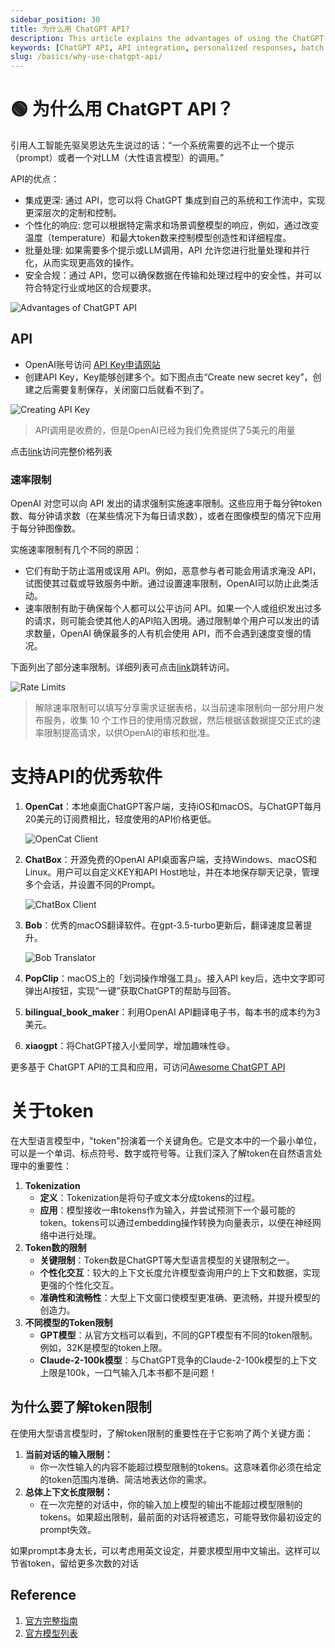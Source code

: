 ```yaml
---
sidebar_position: 30
title: 为什么用 ChatGPT API?
description: This article explains the advantages of using the ChatGPT API for deeper integration, personalized responses, batch processing, and security compliance.
keywords: [ChatGPT API, API integration, personalized responses, batch processing, security compliance, AI tools]
slug: /basics/why-use-chatgpt-api/
---
```

# 🟢 为什么用 ChatGPT API？

引用人工智能先驱吴恩达先生说过的话：“一个系统需要的远不止一个提示（prompt）或者一个对LLM（大性语言模型）的调用。”

API的优点：

- 集成更深: 通过 API，您可以将 ChatGPT 集成到自己的系统和工作流中，实现更深层次的定制和控制。
- 个性化的响应: 您可以根据特定需求和场景调整模型的响应，例如，通过改变温度（temperature）和最大token数来控制模型创造性和详细程度。
- 批量处理: 如果需要多个提示或LLM调用，API 允许您进行批量处理和并行化，从而实现更高效的操作。
- 安全合规：通过 API，您可以确保数据在传输和处理过程中的安全性，并可以符合特定行业或地区的合规要求。

![Advantages of ChatGPT API](https://cdn.jsdelivr.net/gh/donttal/imgbed/img/d453d0966577febaf6bd12a93f7c9fa5.jpg)

## API

- OpenAI账号访问 [API Key申请网站](https://platform.openai.com/account/api-keys)
- 创建API Key，Key能够创建多个。如下图点击“Create new secret key”，创建之后需要复制保存，关闭窗口后就看不到了。

![Creating API Key](https://cdn.jsdelivr.net/gh/donttal/imgbed/img/gptapi1.png)

> API调用是收费的，但是OpenAI已经为我们免费提供了5美元的用量

点击[link](https://openai.com/pricing)访问完整价格列表

### 速率限制

OpenAI 对您可以向 API 发出的请求强制实施速率限制。这些应用于每分钟token数、每分钟请求数（在某些情况下为每日请求数），或者在图像模型的情况下应用于每分钟图像数。

实施速率限制有几个不同的原因：

- 它们有助于防止滥用或误用 API。例如，恶意参与者可能会用请求淹没 API，试图使其过载或导致服务中断。通过设置速率限制，OpenAI可以防止此类活动。
- 速率限制有助于确保每个人都可以公平访问 API。如果一个人或组织发出过多的请求，则可能会使其他人的API陷入困境。通过限制单个用户可以发出的请求数量，OpenAI 确保最多的人有机会使用 API，而不会遇到速度变慢的情况。

下面列出了部分速率限制。详细列表可点击[link](https://platform.openai.com/account/rate-limits)跳转访问。

![Rate Limits](https://cdn.jsdelivr.net/gh/donttal/imgbed/img/gptapi2.png)

> 解除速率限制可以填写分享需求证据表格，以当前速率限制向一部分用户发布服务，收集 10 个工作日的使用情况数据，然后根据该数据提交正式的速率限制提高请求，以供OpenAI的审核和批准。

# 支持API的优秀软件

1. **OpenCat**：本地桌面ChatGPT客户端，支持iOS和macOS。与ChatGPT每月20美元的订阅费相比，轻度使用的API价格更低。
    
    ![OpenCat Client](https://cdn.jsdelivr.net/gh/donttal/imgbed/img/gptapi3.png)
    
2. **ChatBox**：开源免费的OpenAI API桌面客户端，支持Windows、macOS和Linux。用户可以自定义KEY和API Host地址，并在本地保存聊天记录，管理多个会话，并设置不同的Prompt。
    
    ![ChatBox Client](https://cdn.jsdelivr.net/gh/donttal/imgbed/img/gptapi4.png)
    
3. **Bob**：优秀的macOS翻译软件。在gpt-3.5-turbo更新后，翻译速度显著提升。
    
    ![Bob Translator](https://cdn.jsdelivr.net/gh/donttal/imgbed/img/gptapi5.png)
    
4. **PopClip**：macOS上的「划词操作增强工具」。接入API key后，选中文字即可弹出AI按钮，实现“一键”获取ChatGPT的帮助与回答。
5. **bilingual_book_maker**：利用OpenAI API翻译电子书，每本书的成本约为3美元。
6. **xiaogpt**：将ChatGPT接入小爱同学，增加趣味性😄。

更多基于 ChatGPT API的工具和应用，可访问[Awesome ChatGPT API](https://github.com/reorx/awesome-chatgpt-api)

# 关于token

在大型语言模型中，"token"扮演着一个关键角色。它是文本中的一个最小单位，可以是一个单词、标点符号、数字或符号等。让我们深入了解token在自然语言处理中的重要性：

1. **Tokenization**
    - **定义**：Tokenization是将句子或文本分成tokens的过程。
    - **应用**：模型接收一串tokens作为输入，并尝试预测下一个最可能的token。tokens可以通过embedding操作转换为向量表示，以便在神经网络中进行处理。
2. **Token数的限制**
    - **关键限制**：Token数是ChatGPT等大型语言模型的关键限制之一。
    - **个性化交互**：较大的上下文长度允许模型查询用户的上下文和数据，实现更强的个性化交互。
    - **准确性和流畅性**：大型上下文窗口使模型更准确、更流畅，并提升模型的创造力。
3. **不同模型的Token限制**
    - **GPT模型**：从官方文档可以看到，不同的GPT模型有不同的token限制。例如，32K是模型的token上限。
    - **Claude-2-100k模型**：与ChatGPT竞争的Claude-2-100k模型的上下文上限是100k，一口气输入几本书都不是问题！

## 为什么要了解token限制

在使用大型语言模型时，了解token限制的重要性在于它影响了两个关键方面：

1. **当前对话的输入限制：**
    - 你一次性输入的内容不能超过模型限制的tokens。这意味着你必须在给定的token范围内准确、简洁地表达你的需求。
2. **总体上下文长度限制：**
    - 在一次完整的对话中，你的输入加上模型的输出不能超过模型限制的tokens。如果超出限制，最前面的对话将被遗忘，可能导致你最初设定的prompt失效。

如果prompt本身太长，可以考虑用英文设定，并要求模型用中文输出。这样可以节省token，留给更多次数的对话

## Reference[](https://www.learnprompt.pro/docs/basics/api_token#reference)

1. [官方完整指南](https://platform.openai.com/docs/api-reference/introduction)
2. [官方模型列表](https://platform.openai.com/docs/models/gpt-4)
